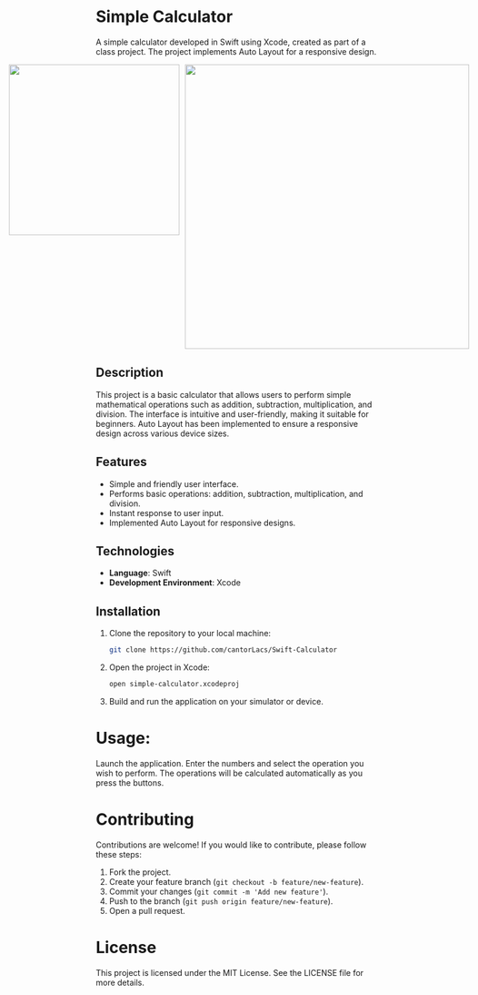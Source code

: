 # Simple Calculator

A simple calculator developed in Swift using Xcode, created as part of a class project. The project implements Auto Layout for a responsive design.

<div style="display: flex; justify-content: center;">
    <img src="https://github.com/user-attachments/assets/3833c76f-8bac-428b-a78e-0265196ba9e2" style="width: 300px; margin-right: 10px;">
    <img src="https://github.com/user-attachments/assets/9b192403-fd80-46fd-bdbf-f9a431169136" style="width: 500px;">
</div>

## Description

This project is a basic calculator that allows users to perform simple mathematical operations such as addition, subtraction, multiplication, and division. The interface is intuitive and user-friendly, making it suitable for beginners. Auto Layout has been implemented to ensure a responsive design across various device sizes.

## Features

- Simple and friendly user interface.
- Performs basic operations: addition, subtraction, multiplication, and division.
- Instant response to user input.
- Implemented Auto Layout for responsive designs.

## Technologies

- **Language**: Swift
- **Development Environment**: Xcode

## Installation

1. Clone the repository to your local machine:
    ```bash
    git clone https://github.com/cantorLacs/Swift-Calculator
    ```
2. Open the project in Xcode:
    ```bash
    open simple-calculator.xcodeproj
    ```
3. Build and run the application on your simulator or device.

# Usage:

Launch the application.
Enter the numbers and select the operation you wish to perform.
The operations will be calculated automatically as you press the buttons.

# Contributing
Contributions are welcome! If you would like to contribute, please follow these steps:

1. Fork the project.
2. Create your feature branch (`git checkout -b feature/new-feature`).
3. Commit your changes (`git commit -m 'Add new feature'`).
4. Push to the branch (`git push origin feature/new-feature`).
5. Open a pull request.

# License
This project is licensed under the MIT License. See the LICENSE file for more details.
